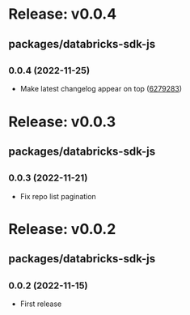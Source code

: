 # Release: v0.0.4

## packages/databricks-sdk-js

## <small>0.0.4 (2022-11-25)</small>

-   Make latest changelog appear on top ([6279283](https://github.com/databricks/databricks-vscode/commit/6279283))

# Release: v0.0.3

## packages/databricks-sdk-js

## <small>0.0.3 (2022-11-21)</small>

-   Fix repo list pagination

# Release: v0.0.2

## packages/databricks-sdk-js

## <small>0.0.2 (2022-11-15)</small>

-   First release

